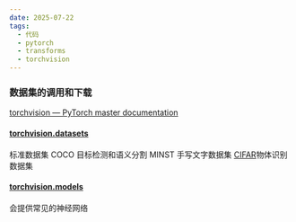 ```yaml
---
date: 2025-07-22
tags:
  - 代码
  - pytorch
  - transforms
  - torchvision
---
```

### 数据集的调用和下载
[torchvision — PyTorch master documentation](https://docs.pytorch.org/docs/1.0.0/torchvision/index.html)
#### [torchvision.datasets](https://docs.pytorch.org/vision/0.9/datasets.html)
标准数据集
COCO 目标检测和语义分割
MINST 手写文字数据集
 [CIFAR](https://docs.pytorch.org/docs/1.0.0/torchvision/datasets.html#cifar)物体识别数据集 
#### [torchvision.models](https://docs.pytorch.org/vision/0.9/models.html)
 会提供常见的神经网络
 